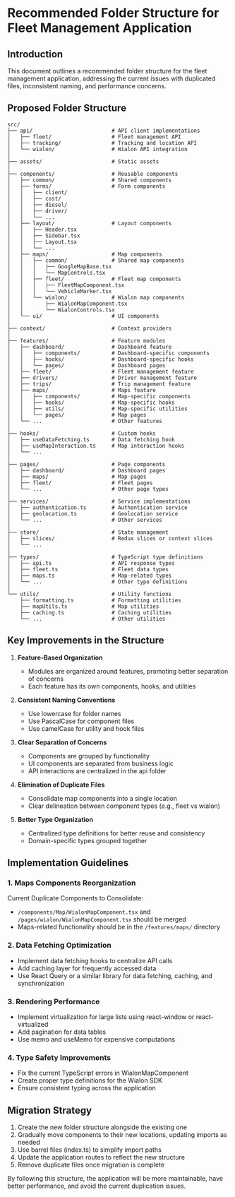 # Recommended Folder Structure for Fleet Management Application

## Introduction

This document outlines a recommended folder structure for the fleet management application, addressing the current issues with duplicated files, inconsistent naming, and performance concerns.

## Proposed Folder Structure

```
src/
├── api/                         # API client implementations
│   ├── fleet/                   # Fleet management API
│   ├── tracking/                # Tracking and location API
│   └── wialon/                  # Wialon API integration
│
├── assets/                      # Static assets
│
├── components/                  # Reusable components
│   ├── common/                  # Shared components
│   ├── forms/                   # Form components
│   │   ├── client/
│   │   ├── cost/
│   │   ├── diesel/
│   │   ├── driver/
│   │   └── ...
│   ├── layout/                  # Layout components
│   │   ├── Header.tsx
│   │   ├── Sidebar.tsx
│   │   ├── Layout.tsx
│   │   └── ...
│   ├── maps/                    # Map components
│   │   ├── common/              # Shared map components
│   │   │   ├── GoogleMapBase.tsx
│   │   │   └── MapControls.tsx
│   │   ├── fleet/               # Fleet map components
│   │   │   ├── FleetMapComponent.tsx
│   │   │   └── VehicleMarker.tsx
│   │   └── wialon/              # Wialon map components
│   │       ├── WialonMapComponent.tsx
│   │       └── WialonControls.tsx
│   └── ui/                      # UI components
│
├── context/                     # Context providers
│
├── features/                    # Feature modules
│   ├── dashboard/               # Dashboard feature
│   │   ├── components/          # Dashboard-specific components
│   │   ├── hooks/               # Dashboard-specific hooks
│   │   └── pages/               # Dashboard pages
│   ├── fleet/                   # Fleet management feature
│   ├── drivers/                 # Driver management feature
│   ├── trips/                   # Trip management feature
│   ├── maps/                    # Maps feature
│   │   ├── components/          # Map-specific components
│   │   ├── hooks/               # Map-specific hooks
│   │   ├── utils/               # Map-specific utilities
│   │   └── pages/               # Map pages
│   └── ...                      # Other features
│
├── hooks/                       # Custom hooks
│   ├── useDataFetching.ts       # Data fetching hook
│   ├── useMapInteraction.ts     # Map interaction hooks
│   └── ...
│
├── pages/                       # Page components
│   ├── dashboard/               # Dashboard pages
│   ├── maps/                    # Map pages
│   ├── fleet/                   # Fleet pages
│   └── ...                      # Other page types
│
├── services/                    # Service implementations
│   ├── authentication.ts        # Authentication service
│   ├── geolocation.ts           # Geolocation service
│   └── ...                      # Other services
│
├── store/                       # State management
│   ├── slices/                  # Redux slices or context slices
│   └── ...
│
├── types/                       # TypeScript type definitions
│   ├── api.ts                   # API response types
│   ├── fleet.ts                 # Fleet data types
│   ├── maps.ts                  # Map-related types
│   └── ...                      # Other type definitions
│
└── utils/                       # Utility functions
    ├── formatting.ts            # Formatting utilities
    ├── mapUtils.ts              # Map utilities
    ├── caching.ts               # Caching utilities
    └── ...                      # Other utilities
```

## Key Improvements in the Structure

1. **Feature-Based Organization**
   - Modules are organized around features, promoting better separation of concerns
   - Each feature has its own components, hooks, and utilities

2. **Consistent Naming Conventions**
   - Use lowercase for folder names
   - Use PascalCase for component files
   - Use camelCase for utility and hook files

3. **Clear Separation of Concerns**
   - Components are grouped by functionality
   - UI components are separated from business logic
   - API interactions are centralized in the api folder

4. **Elimination of Duplicate Files**
   - Consolidate map components into a single location
   - Clear delineation between component types (e.g., fleet vs wialon)

5. **Better Type Organization**
   - Centralized type definitions for better reuse and consistency
   - Domain-specific types grouped together

## Implementation Guidelines

### 1. Maps Components Reorganization

Current Duplicate Components to Consolidate:

- `/components/Map/WialonMapComponent.tsx` and `/pages/wialon/WialonMapComponent.tsx` should be merged
- Maps-related functionality should be in the `/features/maps/` directory

### 2. Data Fetching Optimization

- Implement data fetching hooks to centralize API calls
- Add caching layer for frequently accessed data
- Use React Query or a similar library for data fetching, caching, and synchronization

### 3. Rendering Performance

- Implement virtualization for large lists using react-window or react-virtualized
- Add pagination for data tables
- Use memo and useMemo for expensive computations

### 4. Type Safety Improvements

- Fix the current TypeScript errors in WialonMapComponent
- Create proper type definitions for the Wialon SDK
- Ensure consistent typing across the application

## Migration Strategy

1. Create the new folder structure alongside the existing one
2. Gradually move components to their new locations, updating imports as needed
3. Use barrel files (index.ts) to simplify import paths
4. Update the application routes to reflect the new structure
5. Remove duplicate files once migration is complete

By following this structure, the application will be more maintainable, have better performance, and avoid the current duplication issues.
